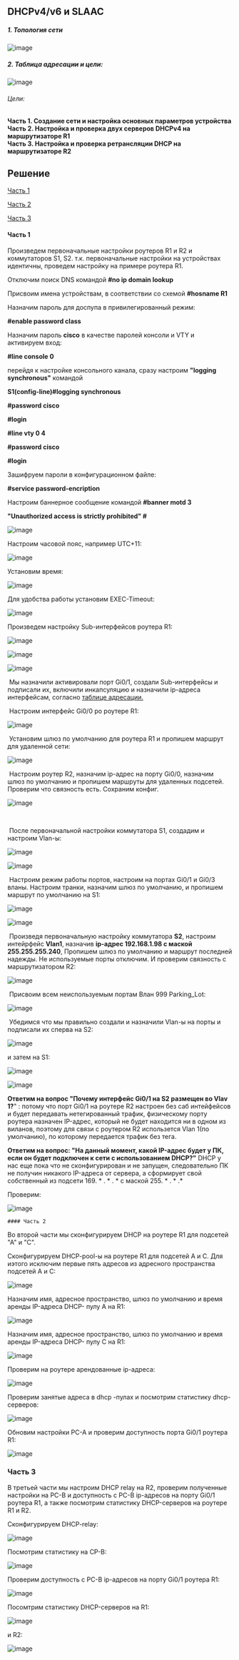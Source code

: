 ## DHCPv4/v6 и SLAAC 



##### 1. Топология сети

![image](https://github.com/SalminKHV/OTUS/assets/130359715/a52df14c-3ea1-428b-b423-f901bb30093a)

##### 2. Таблица адресации и цели:

![image](https://github.com/SalminKHV/OTUS/assets/130359715/e481a4a6-695e-4d13-9746-b694233c381e)

###### Цели:

**Часть 1. Создание сети и настройка основных параметров устройства**  
**Часть 2. Настройка и проверка двух серверов DHCPv4 на маршрутизаторе R1**  
**Часть 3. Настройка и проверка ретрансляции DHCP на маршрутизаторе R2**  





## Решение

[Часть 1]()

[Часть 2]()

[Часть 3]()



#### Часть 1

Произведем первоначальные настройки роутеров R1 и R2 и коммутаторов S1, S2. т.к. первоначальные настройки на устройствах идентичны, проведем настройку на примере роутера R1.       

Отключим поиск DNS командой **#no ip domain lookup**

Присвоим имена устройствам, в соответствии со схемой **#hosname R1**

Назначим пароль для доспупа в привилегированный режим:

**#enable password class**

Назначим пароль **cisco** в качестве паролей консоли и VTY и активируем вход:

**#line console 0**

перейдя к настройке консольного канала, сразу настроим **"logging synchronous"** командой    

**S1(config-line)#logging synchronous**

**#password cisco**

**#login**

**#line vty 0 4**

**#password cisco**

**#login**

Зашифруем пароли в конфигурационном файле:

**#service password-encription**

Настроим баннерное сообщение командой **#banner motd 3**

**"Unauthorized access is strictly prohibited" #**

![image](https://github.com/SalminKHV/OTUS/assets/130359715/17257e20-79ff-4999-9295-5ec3ad42a459)

Настроим часовой пояс, например UTC+11:

![image](https://github.com/SalminKHV/OTUS/assets/130359715/de82249f-1af1-465b-9e14-9cafc39e65da)

Установим время:

![image](https://github.com/SalminKHV/OTUS/assets/130359715/8b70cfc6-fd7b-422d-8c22-5fdf8f4558eb)



Для удобства работы установим EXEC-Timeout:

![image](https://github.com/SalminKHV/OTUS/assets/130359715/a5d4232c-ea03-47d3-b574-a184a2a398ca)

Произведем настройку Sub-интерфейсов роутера R1:

![image](https://github.com/SalminKHV/OTUS/assets/130359715/d91d8f1c-74d8-41b2-9a00-4b24faefc082)

![image](https://github.com/SalminKHV/OTUS/assets/130359715/3ca61f3c-ab28-4120-a9b8-7a61ad180060)

![image](https://github.com/SalminKHV/OTUS/assets/130359715/9d742451-6ae5-4047-8220-34c3e0df7b55)

​				Мы назначили активировали порт Gi0/1, создали Sub-интерфейсы и подписали их, включили инкапсуляцию и назначили ip-адреса интерфейсам, согласно [таблице адресации.]()

​				Настроим интерфейс Gi0/0 ро роутере R1:

![image](https://github.com/SalminKHV/OTUS/assets/130359715/08e0b0ad-a656-4f4b-8b00-7652745e6959)

​				Установим шлюз по умолчанию для роутера R1 и пропишем маршрут для удаленной сети:

![image](https://github.com/SalminKHV/OTUS/assets/130359715/ba2ef1ec-e961-4f61-87a5-cd43392af382)

​				Настроим роутер R2, назначим ip-адрес на порту Gi0/0, назначим шлюз по умолчанию и пропишем маршруты для удаленных подсетей. Проверим что связность есть. Сохраним конфиг.

![image](https://github.com/SalminKHV/OTUS/assets/130359715/ae46d4ef-b696-4860-b393-ac8c05ee1723)

​				

​				После первоначальной настройки коммутатора S1, создадим и настроим Vlan-ы:

![image](https://github.com/SalminKHV/OTUS/assets/130359715/cc1bad2e-c4e9-4f19-8ce9-718b14b1465a)

![image](https://github.com/SalminKHV/OTUS/assets/130359715/212eb5d9-4498-4221-a8cd-94fb2e940a60)

​				Настроим режим работы портов, настроим на портах Gi0/1 и Gi0/3 вланы. Настроим транки, назначим шлюз по умолчанию, и пропишем маршрут по умолчанию на S1:

![image](https://github.com/SalminKHV/OTUS/assets/130359715/ca1e001d-cf7a-4387-86b7-7cfd78118c4b)

![image](https://github.com/SalminKHV/OTUS/assets/130359715/139c7aa5-496d-478c-835c-53f00b81a34b)



​				Произведя первоначальную настройку коммутатора **S2**, настроим интейрфейс **Vlan1**, назначив **ip-адрес 192.168.1.98 с маской 255.255.255.240**, Пропишем шлюз по умолчанию и маршрут последней надежды. Не используемые порты отключим. И проверим связность с маршрутизатором R2:

![image](https://github.com/SalminKHV/OTUS/assets/130359715/68b79f1c-8f49-4509-b6ee-f431b29903af)

​				Присвоим всем неиспользуемым портам Влан 999 Parking_Lot:

![image](https://github.com/SalminKHV/OTUS/assets/130359715/2c8fbcc3-ae32-427b-8eb0-0e890232ebcb)

​				Убедимся что мы правильно создали и назначили Vlan-ы на порты и подписали их сперва на S2:

![image](https://github.com/SalminKHV/OTUS/assets/130359715/c7c948ab-c265-4e04-b5f2-76acab7d3298)

и затем на S1:

![image](https://github.com/SalminKHV/OTUS/assets/130359715/4e52d09d-13fe-4083-8a55-e57910d1ffae)

![image](https://github.com/SalminKHV/OTUS/assets/130359715/376d0804-23da-4a38-81fe-2891a94e5262)

**Ответим на вопрос "Почему интерфейс Gi0/1 на S2 размещен во Vlav 1?**" : потому что порт Gi0/1 на роутере  R2 настроен без саб интейфейсов и будет передавать нетегированный трафик, физическому порту роутера назначен IP-адрес, который не будет находится ни в одном из виланов, поэтому для связи с роутером R2  использется Vlan 1(по умолчанию), по которому передается трафик без тега. 



**Ответим на вопрос: "На данный момент, какой IP-адрес будет у ПК, если он будет подключен к сети с использованием DHCP?"** DHCP у нас еще пока что не сконфигурирован и не запущен, следовательно ПК не получин никакого IP-адреса от сервера, а сформирует свой собственный из подсети 169. * . * . *     c  маской 255. * . * .* 

Проверим:

![image](https://github.com/SalminKHV/OTUS/assets/130359715/0af6c5b0-312e-42b9-a387-911a8f744b1c)





	#### Часть 2

Во второй части мы сконфигурируем DHCP на роутере R1 для подсетей "А" и "С".

Сконфигурируем DHCP-pool-ы на роутере R1 для подсетей А и С. Для иэтого исключим первые пять адресов из адресного пространства подсетей А и С:

![image](https://github.com/SalminKHV/OTUS/assets/130359715/b6c9deb8-b30c-47bf-9f91-27f547fd4cdc)

Назначим имя, адресное пространство, шлюз по умолчанию и время аренды IP-адреса  DHCP- пулу А на R1:

![image](https://github.com/SalminKHV/OTUS/assets/130359715/b0a84f32-515e-46e6-8762-f4c0055a653b)

Назначим имя, адресное пространство, шлюз по умолчанию и время аренды IP-адреса  DHCP- пулу C на R1:



![image](https://github.com/SalminKHV/OTUS/assets/130359715/0ca8f0ae-d4fc-4a60-a018-92f9464871c6)

Проверим на роутере арендованные ip-адреса:

![image](https://github.com/SalminKHV/OTUS/assets/130359715/c54f323b-19ca-44f5-b89b-0461405b7a64)

Проверим занятые адреса в dhcp -пулах и посмотрим статистику dhcp-серверов:

![image](https://github.com/SalminKHV/OTUS/assets/130359715/ac3d743f-1b94-4b2b-8b4c-911b4e66dd5b)



Обновим настройки PC-A и проверим доступность порта Gi0/1 роутера R1:

![image](https://github.com/SalminKHV/OTUS/assets/130359715/13818da1-1c7d-4182-b60e-29fa64cab892)



### Часть 3

В третьей части мы настроим DHCP relay на R2, проверим полученные настройки на PC-B и доступность с PC-B ip-адресов на порту Gi0/1 роутера R1, а также посмотрим статистику DHCP-серверов  на роутере R1 и R2.

Сконфигурируем DHCP-relay:

![image](https://github.com/SalminKHV/OTUS/assets/130359715/34185f48-71e2-4077-b02a-b23f0680990e)



Посмотрим статистику на CP-B:

![image](https://github.com/SalminKHV/OTUS/assets/130359715/fe1f0d39-ea03-44b7-9e94-79c4ea459e57)



Проверим доступность с PC-B ip-адресов на порту Gi0/1 роутера R1:

![image](https://github.com/SalminKHV/OTUS/assets/130359715/7e65b8b0-0086-44eb-a622-40cfd395aee4)



Посомтрим статистику DHCP-серверов на R1:

![image](https://github.com/SalminKHV/OTUS/assets/130359715/e4a71e6c-a5d1-4830-a2d5-4f8c00594825)

и R2:



![image](https://github.com/SalminKHV/OTUS/assets/130359715/3c6414be-b118-44da-83de-425a4eae42d5)

 
